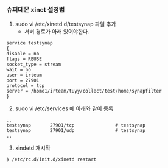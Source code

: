 ### 슈퍼데몬 xinet 설정법
1. sudo vi  /etc/xinetd.d/testsynap 파일 추가
    * 서버 경로가 아래 있어야한다.
```
service testsynap
{
disable = no
flags = REUSE
socket_type = stream
wait = no
user = irteam
port = 27901
protocol = tcp
server = /home1/irteam/tuyy/collect/test/home/synapfilter
}
```

2. sudo vi /etc/services 에 아래와 같이 등록
```
..
testsynap       27901/tcp               # testsynap
testsynap       27901/udp               # testsynap
..
```

3. xindetd 재시작
```
$ /etc/rc.d/init.d/xinetd restart
```
